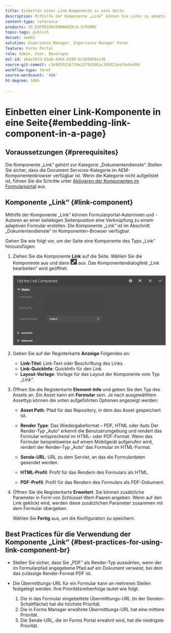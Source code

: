 ```yaml
---
title: Einbetten einer Link-Komponente in eine Seite
description: Mithilfe der Komponente „Link“ können Sie Links zu adaptiven Dokumenten oder Formularen von beliebigen Seiten aus erstellen.
content-type: reference
products: SG_EXPERIENCEMANAGER/6.5/FORMS
topic-tags: publish
docset: aem65
solution: Experience Manager, Experience Manager Forms
feature: Forms Portal
role: Admin, User, Developer
exl-id: a6ae1633-63a8-4364-b298-bc569459a136
source-git-commit: c3e9029236734e22f5d266ac26b923eafbe0a459
workflow-type: tm+mt
source-wordcount: '408'
ht-degree: 100%

---
```


# Einbetten einer Link-Komponente in eine Seite{#embedding-link-component-in-a-page}

## Voraussetzungen {#prerequisites}

Die Komponente „Link“ gehört zur Kategorie „Dokumentendienste“. Stellen Sie sicher, dass die Document Services-Kategorie im AEM-Komponentenbrowser verfügbar ist. Wenn die Kategorie nicht aufgelistet ist, führen Sie die Schritte unter [Aktivieren der Komponenten im Formularportal](/help/forms/using/enabling-forms-portal-components.md) aus.

## Komponente „Link“ {#link-component}

Mithilfe der Komponente „Link“ können Formularportal-Autorinnen und -Autoren an einer beliebigen Seitenposition eine Verknüpfung zu einem adaptiven Formular erstellen. Die Komponente „Link“ ist im Abschnitt „Dokumentendienste“ im Komponenten-Browser verfügbar.

Gehen Sie wie folgt vor, um der Seite eine Komponente des Typs „Link“ hinzuzufügen:

1. Ziehen Sie die Komponente **Link** auf die Seite. Wählen Sie die Komponente aus und dann ![cmppr](assets/cmppr.png) aus. Das Komponentendialogfeld „Link bearbeiten“ wird geöffnet.

   ![edit-link-component](assets/edit-link-component.png)

1. Geben Sie auf der Registerkarte **Anzeige** Folgendes an:

   * **Link-Titel**: Link-Text oder Beschriftung des Links.
   * **Link-QuickInfo**: QuickInfo für den Link.
   * **Layout-Vorlage**: Vorlage für das Layout der Komponente vom Typ „Link“.

1. Öffnen Sie die Registerkarte **Element-Info** und geben Sie den Typ des Assets an. Ein Asset kann ein **Formular** sein. Je nach ausgewähltem Assettyp können die unten aufgeführten Optionen angezeigt werden:

   * **Asset Path**: Pfad für das Repository, in dem das Asset gespeichert ist.

   * **Render Type**: Das Wiedergabeformat – PDF, HTML oder Auto Der Render-Typ „Auto“ erkennt die Benutzerumgebung und rendert das Formular entsprechend im HTML- oder PDF-Format. Wenn das Formular beispielsweise auf einem Mobilgerät aufgerufen wird, rendert der Render-Typ „Auto“ das Formular im HTML-Format.
   * **Sende-URL**: URL zu dem Servlet, an das die Formulardaten gesendet werden.
   * **HTML-Profil**: Profil für das Rendern des Formulars als HTML.
   * **PDF-Profil**: Profil für das Rendern des Formulars als PDF-Dokument.

1. Öffnen Sie die Registerkarte **Erweitert**. Sie können zusätzliche Parameter in Form von Schlüssel-Wert-Paaren angeben. Wenn auf den Link geklickt wird, werden diese zusätzlichen Parameter zusammen mit dem Formular übergeben.

   Wählen Sie **Fertig** aus, um die Konfiguration zu speichern.

## Best Practices für die Verwendung der Komponente „Link“  {#best-practices-for-using-link-component-br}

* Stellen Sie sicher, dass Sie „PDF“ als Render-Typ auswählen, wenn der im Formularpfad angegebene Pfad auf ein Dokument verweist, bei dem das zulässige Render-Format PDF ist.
* Die Übermittlungs-URL für ein Formular kann an mehreren Stellen festgelegt werden. Ihre Prioritätsreihenfolge lautet wie folgt:

   1. Die in das Formular eingebettete Übermittlungs-URL (in der Senden-Schaltfläche) hat die höchste Priorität.
   1. Die in Forms Manager erwähnte Übermittlungs-URL hat eine mittlere Priorität.
   1. Die Sende-URL, die im Forms Portal erwähnt wird, hat die niedrigste Priorität.
